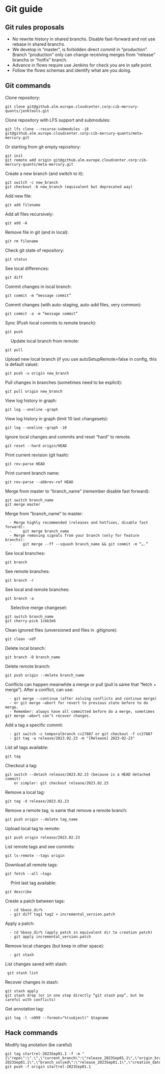 # Git guide

## Git rules proposals

  -	No rewrite history in shared branchs. Disable fast-forward and not use rebase in shared branchs.
  -	We develop in “master”, is forbidden direct commit in “production”. Branch “production” only can change receiving merges from “release” branchs or “hotfix” branch.
  -	Advance in flows require use Jenkins for check you are in safe point.
  -	Follow the flows schemas and identify what are you doing.
  
## Git commands

Clone repository:
```
git clone git@github.alm.europe.cloudcenter.corp:cib-mercury-quants/jenktools.git
```
Clone repository with LFS support and submodules:
```
git lfs clone --recurse-submodules -j8 git@github.alm.europe.cloudcenter.corp:cib-mercury-quants/meta-mercury.git
```

Or starting from git empty repository:
```
git init
git remote add origin git@github.alm.europe.cloudcenter.corp:cib-mercury-quants/meta-mercury.git
```
  
Create a new branch (and switch to it):
```
git switch -c new_branch
git checkout -b new_branch (equivalent but deprecated way)
```
  
Add new file:
```
git add filename
```
  
Add all files recursively:
```
git add -A
```
  
Remove file in git (and in local):
```
git rm filename
```
  
Check git state of repository:
```
git status
```
  
See local differences:
```
git diff
```
  
Commit changes in local branch:
```
git commit -m “message commit”
```
  
Commit changes (with auto-staging, auto-add files, very common):
```
git commit -a -m “message commit”
```
  
Sync (Push local commits to remote branch):
```
git push
```
 
Update local branch from remote:
```
git pull
```
  
Upload new local branch (if you use autoSetupRemote=false in config, this is default value):
```
git push -u origin new_branch
```
  
Pull changes in branches (sometimes need to be explicit):
```
git pull origin new_branch
```
  
View log history in graph:
```
git log --oneline –graph
```
  
View log history in graph (limit 10 last changesets):
```
git log --oneline –graph -10
```
  
Ignore local changes and commits and reset “hard” to remote.
```
git reset --hard origin/HEAD
```
  
Print current revision (git hash):
```
git rev-parse HEAD
```
  
Print current branch name:
```
git rev-parse --abbrev-ref HEAD
```
  
Merge from master to “branch_name” (remember disable fast forward):
```
git switch branch_name
git merge master
```
  
Merge from “branch_name” to master:
```
  -	Merge highly recommended (releases and hotfixes, disable fast forward):
  -		git merge branch_name
  -	Merge removing signals from your branch (only for feature branchs):
  -		git merge --ff --squash branch_name && git commit -m “….”
```

See local branches:
```
git branch
```
  
See remote branches:
```
git branch -r
```
  
See local and remote branches:
```
git branch -a
```
 
Selective merge changeset:
```
git switch branch_name
git cherry-pick 1cbb3e6
```
  
Clean ignored files (unversioned and files in .gitignore):
```
git clean -xdf
```
  
Delete local branch:
```
git branch -D branch_name
```
  
Delete remote branch:
```
git push origin --delete branch_name
```
  
Conflicts can happen meanwhile a merge or pull (pull is same that “fetch + merge”). After a conflict, can use:
```
  -	git merge --continue (after solving conflicts and continue merge)
  -	or git merge –abort for revert to previous state before to do merge.
  -	Remember: always have all committed before do a merge, sometimes git merge –abort can’t recover changes.
```

Add a tag a specific commit:
```
  -	git switch -c temporalbranch cc27887 or git checkout -f cc27887
  -	git tag -a release/2023.02.23 -m "[Release] 2023-02-23"
```
  
List all tags available:
```
git tag
```
  
Checkout a tag:
```
git switch --detach release/2023.02.23 (because is a HEAD detached commit)
    or simpler: git checkout release/2023.02.23
```
  
Remove a local tag:
```
git tag -d release/2023.02.23
```
  
Remove a remote tag, is same that remove a remote branch:
```
git push origin --delete tag_name
```
  
Upload local tag to remote:
```
git push origin release/2023.02.23
```
  
List remote tags and see commits:
```
git ls-remote --tags origin
```
  
Download all remote tags:
```
git fetch --all –tags
```
 
Print last tag available:
```
git describe
```
  
Create a patch between tags:
```
  -	cd %base_dir%
  -	git diff tag1 tag2 > incremental_version.patch
```
Apply a patch:
```
  -	cd %base_dir% (apply patch in equivalent dir to creation patch)
  -	git apply incremental_version.patch
```
Remove local changes (but keep in other space):
```
  -	git stash
```
  
List changes saved with stash:
```
 git stash list
```
  
Recover changes in stash:
```
git stash apply
git stash drop (or in one step directly “git stash pop”, but be careful with conflicts)
```

Get annotation tag:
```
git tag -l -n999 --format="%(subject)" $tagname
```

## Hack commands

Modify tag anotation (be careful)
```
git tag startrel-2023Sep01.1 -f -m "{\"repo\":\".\",\"current_branch\":\"release_2023Sep01.1\",\"origin_branch\":\"master\",\"branch\":\"master\",\"tag_start_point\":\"startrel-2023Sep01.1\",\"branch_solved\":\"release_2023Sep01.1\",\"creation_date\":\"2023Sep01.1\"}"
git push -f origin startrel-2023Sep01.1 
```
